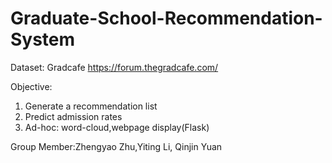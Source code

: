 # Graduate-School-Recommendation-System

Dataset: Gradcafe
https://forum.thegradcafe.com/

Objective:
1. Generate a recommendation list
2. Predict admission rates
3. Ad-hoc: word-cloud,webpage display(Flask)

Group Member:Zhengyao Zhu,Yiting Li, Qinjin Yuan

